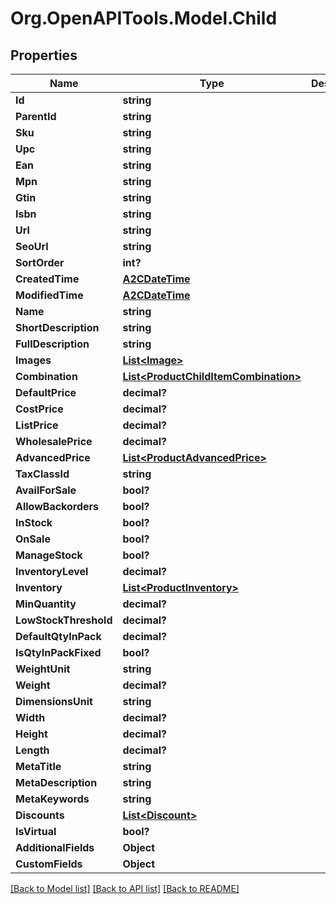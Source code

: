 # Org.OpenAPITools.Model.Child

## Properties

Name | Type | Description | Notes
------------ | ------------- | ------------- | -------------
**Id** | **string** |  | [optional] 
**ParentId** | **string** |  | [optional] 
**Sku** | **string** |  | [optional] 
**Upc** | **string** |  | [optional] 
**Ean** | **string** |  | [optional] 
**Mpn** | **string** |  | [optional] 
**Gtin** | **string** |  | [optional] 
**Isbn** | **string** |  | [optional] 
**Url** | **string** |  | [optional] 
**SeoUrl** | **string** |  | [optional] 
**SortOrder** | **int?** |  | [optional] 
**CreatedTime** | [**A2CDateTime**](A2CDateTime.md) |  | [optional] 
**ModifiedTime** | [**A2CDateTime**](A2CDateTime.md) |  | [optional] 
**Name** | **string** |  | [optional] 
**ShortDescription** | **string** |  | [optional] 
**FullDescription** | **string** |  | [optional] 
**Images** | [**List&lt;Image&gt;**](Image.md) |  | [optional] 
**Combination** | [**List&lt;ProductChildItemCombination&gt;**](ProductChildItemCombination.md) |  | [optional] 
**DefaultPrice** | **decimal?** |  | [optional] 
**CostPrice** | **decimal?** |  | [optional] 
**ListPrice** | **decimal?** |  | [optional] 
**WholesalePrice** | **decimal?** |  | [optional] 
**AdvancedPrice** | [**List&lt;ProductAdvancedPrice&gt;**](ProductAdvancedPrice.md) |  | [optional] 
**TaxClassId** | **string** |  | [optional] 
**AvailForSale** | **bool?** |  | [optional] 
**AllowBackorders** | **bool?** |  | [optional] 
**InStock** | **bool?** |  | [optional] 
**OnSale** | **bool?** |  | [optional] 
**ManageStock** | **bool?** |  | [optional] 
**InventoryLevel** | **decimal?** |  | [optional] 
**Inventory** | [**List&lt;ProductInventory&gt;**](ProductInventory.md) |  | [optional] 
**MinQuantity** | **decimal?** |  | [optional] 
**LowStockThreshold** | **decimal?** |  | [optional] 
**DefaultQtyInPack** | **decimal?** |  | [optional] 
**IsQtyInPackFixed** | **bool?** |  | [optional] 
**WeightUnit** | **string** |  | [optional] 
**Weight** | **decimal?** |  | [optional] 
**DimensionsUnit** | **string** |  | [optional] 
**Width** | **decimal?** |  | [optional] 
**Height** | **decimal?** |  | [optional] 
**Length** | **decimal?** |  | [optional] 
**MetaTitle** | **string** |  | [optional] 
**MetaDescription** | **string** |  | [optional] 
**MetaKeywords** | **string** |  | [optional] 
**Discounts** | [**List&lt;Discount&gt;**](Discount.md) |  | [optional] 
**IsVirtual** | **bool?** |  | [optional] 
**AdditionalFields** | **Object** |  | [optional] 
**CustomFields** | **Object** |  | [optional] 

[[Back to Model list]](../README.md#documentation-for-models) [[Back to API list]](../README.md#documentation-for-api-endpoints) [[Back to README]](../README.md)

